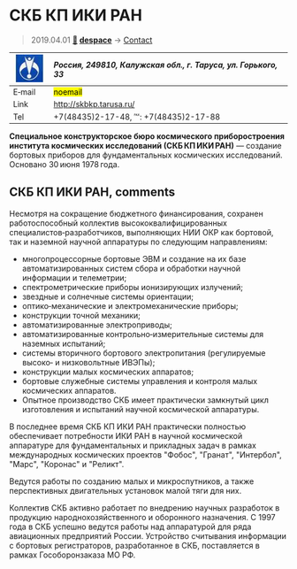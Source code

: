 # СКБ КП ИКИ РАН
> 2019.04.01 **[🚀](../index/index.md) [despace](index.md)** → [Contact](contact.md)

|[![](f/contact/s/skb_kp_iki_ran_logo1_thumb.jpg)](f/contact/s/skb_kp_iki_ran_logo1.png)|*Россия, 249810, Калужская обл., г. Таруса, ул. Горького, 33*|
|:--|:--|
|E‑mail| <mark>noemail</mark> |
|Link| <http://skbkp.tarusa.ru/> |
|Tel| +7(48435)2-17-48, ℻: +7(48435)2-17-88 |

**Специальное конструкторское бюро космического приборостроения института космических исследований (СКБ КП ИКИ РАН)** — создание бортовых приборов для фундаментальных космических исследований. Основано 30 июня 1978 года.


<p style="page-break-after:always"> </p>

## СКБ КП ИКИ РАН, comments

Несмотря на сокращение бюджетного финансирования, сохранен работоспособный коллектив высококвалифицированных специалистов‑разработчиков, выполняющих НИИ ОКР как бортовой, так и наземной научной аппаратуры по следующим направлениям:

   - многопроцессорные бортовые ЭВМ и создание на их базе автоматизированных систем сбора и обработки научной информации и телеметрии;
   - спектрометрические приборы ионизирующих излучений;
   - звездные и солнечные системы ориентации;
   - оптико‑механические и электромеханические приборы;
   - конструкции точной механики;
   - автоматизированные электроприводы;
   - автоматизированные контрольно‑измерительные системы для наземных испытаний;
   - системы вторичного бортового электропитания (регулируемые высоко‑ и низковольтные ИВЭПы);
   - конструкции малых космических аппаратов;
   - бортовые служебные системы управления и контроля малых космических аппаратов.
   - Опытное производство СКБ имеет практически замкнутый цикл изготовления и испытаний научной космической аппаратуры.

В последнее время СКБ КП ИКИ РАН практически полностью обеспечивает потребности ИКИ РАН в научной космической аппаратуре для фундаментальных и прикладных задач в рамках международных космических проектов "Фобос", "Гранат", "Интербол", "Марс", "Коронас" и "Реликт".

Ведутся работы по созданию малых и микроспутников, а также перспективных двигательных установок малой тяги для них.

Коллектив СКБ активно работает по внедрению научных  разработок в продукцию народнохозяйственного и оборонного назначения. С 1997 года в СКБ успешно ведутся работы над аппаратурой для ряда авиационных предприятий России. Устройство считывания информации с бортовых регистраторов, разработанное в СКБ, поставляется в рамках Гособоронзаказа МО РФ.
